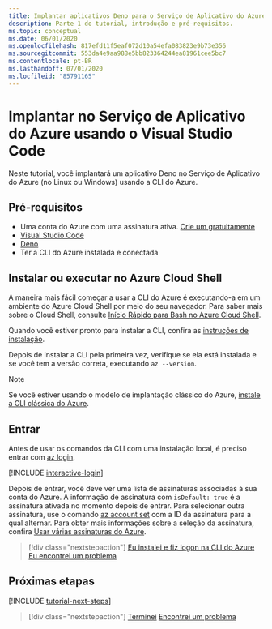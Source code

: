 ```yaml
---
title: Implantar aplicativos Deno para o Serviço de Aplicativo do Azure na CLI do Azure
description: Parte 1 do tutorial, introdução e pré-requisitos.
ms.topic: conceptual
ms.date: 06/01/2020
ms.openlocfilehash: 817efd11f5eaf072d10a54efa083823e9b73e356
ms.sourcegitcommit: 553da4e9aa988e5bb823364244ea81961cee5bc7
ms.contentlocale: pt-BR
ms.lasthandoff: 07/01/2020
ms.locfileid: "85791165"
---
```

# <a name="deploy-to-azure-app-service-using-visual-studio-code"></a>Implantar no Serviço de Aplicativo do Azure usando o Visual Studio Code

Neste tutorial, você implantará um aplicativo Deno no Serviço de Aplicativo do Azure (no Linux ou Windows) usando a CLI do Azure.

## <a name="prerequisites"></a>Pré-requisitos

- Uma conta do Azure com uma assinatura ativa. [Crie um gratuitamente](https://azure.microsoft.com/free/?utm_source=campaign&utm_campaign=vscode-tutorial-appservice-deno&mktingSource=vscode-tutorial-appservice-deno)
- [Visual Studio Code](https://code.visualstudio.com/)
- [Deno](https://deno.land/#installation)
- Ter a CLI do Azure instalada e conectada

## <a name="install-or-run-in-azure-cloud-shell"></a>Instalar ou executar no Azure Cloud Shell

A maneira mais fácil começar a usar a CLI do Azure é executando-a em um ambiente do Azure Cloud Shell por meio do seu navegador. Para saber mais sobre o Cloud Shell, consulte [Início Rápido para Bash no Azure Cloud Shell](/azure/cloud-shell/quickstart).

Quando você estiver pronto para instalar a CLI, confira as [instruções de instalação](/cli/azure/install-azure-cli).

Depois de instalar a CLI pela primeira vez, verifique se ela está instalada e se você tem a versão correta, executando `az --version`.

> [!NOTE]
> Se você estiver usando o modelo de implantação clássico do Azure, [instale a CLI clássica do Azure](/cli/azure/install-classic-cli).

## <a name="sign-in"></a>Entrar

Antes de usar os comandos da CLI com uma instalação local, é preciso entrar com [az login](/cli/azure/reference-index#az-login).

[!INCLUDE [interactive-login](../azure-cli/includes/interactive-login.md)]

Depois de entrar, você deve ver uma lista de assinaturas associadas à sua conta do Azure. A informação de assinatura com `isDefault: true` é a assinatura ativada no momento depois de entrar. Para selecionar outra assinatura, use o comando [az account set](/cli/azure/account#az-account-set) com a ID da assinatura para a qual alternar. Para obter mais informações sobre a seleção da assinatura, confira [Usar várias assinaturas do Azure](/cli/azure/manage-azure-subscriptions-azure-cli).

> [!div class="nextstepaction"]
> [Eu instalei e fiz logon na CLI do Azure](tutorial-visual-studio-code-azure-app-service-deno-02.md) [Eu encontrei um problema](https://www.research.net/r/PWZWZ52?tutorial=deno-deployment-azureappservice&step=getting-started)

## <a name="next-steps"></a>Próximas etapas

[!INCLUDE [tutorial-next-steps](includes/tutorial-next-steps.md)]

> [!div class="nextstepaction"]
> [Terminei](node-howto-deploy-web-app.md) [Encontrei um problema](https://www.research.net/r/PWZWZ52?tutorial=deno-deployment-azureappservice&step=clean-up-resources)
